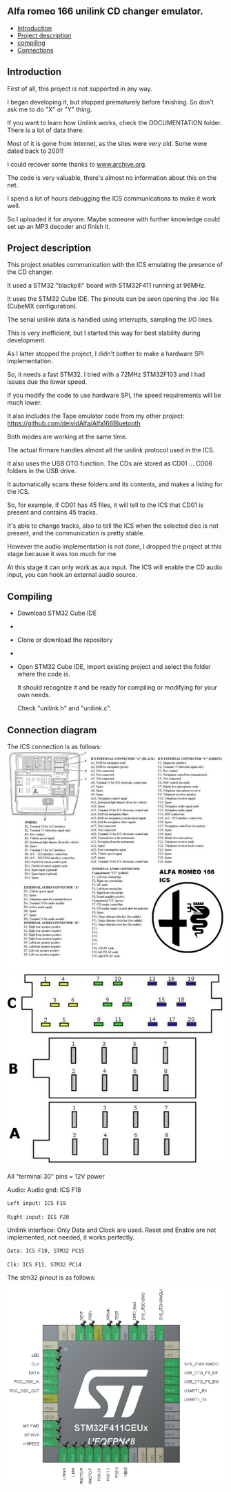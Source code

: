 ## Alfa romeo 166 unilink CD changer emulator.

<!-- MarkdownTOC -->

* [Introduction](#intro)
* [Project description](#description)
* [compiling](#firmware)
* [Connections](#connection)

<!-- /MarkdownTOC -->

## Introduction
<a id="intro"></a>
First of all, this project is not supported in any way.

I began developing it, but stopped prematurely before finishing. So don't ask me to do "X" or "Y" thing.

If you want to learn how Unilink works, check the DOCUMENTATION folder. There is a lot of data there.

Most of it is gone from Internet, as the sites were very old. Some were dated back to 2001!

I could recover some thanks to www.archive.org.

The code is very valuable, there's almost no information about this on the net.

I spend a lot of hours debugging the ICS communications to make it work well.

So I uploaded it for anyone. Maybe someone with further knowledge could set up an MP3 decoder and finish it.

## Project description
<a id="description"></a>
This project enables communication with the ICS emulating the presence of the CD changer.

It used a STM32 "blackpill" board with STM32F411 running at 96MHz.

It uses the STM32 Cube IDE. The pinouts can be seen opening the .ioc file (CubeMX configuration).

The serial unilink data is handled using interrupts, sampling the I/O lines.

This is very inefficient, but I started this way for best stability during development.

As I latter stopped the project, I didn't bother to make a hardware SPI implementation.

So, it needs a fast STM32. I tried with a 72MHz STM32F103 and I had issues due the lower speed.

If you modify the code to use hardware SPI, the speed requirements will be much lower.

It also includes the Tape emulator code from my other project: https://github.com/deividAlfa/Alfa166Bluetooth

Both modes are working at the same time.

The actual firmare handles almost all the unilink protocol used in the ICS.

It also uses the USB OTG function. The CDs are stored as CD01 ... CD06 folders in the USB drive.

It automatically scans these folders and its contents, and makes a listing for the ICS.

So, for example, if CD01 has 45 files, it will tell to the ICS that CD01 is present and contains 45 tracks.

It's able to change tracks, also to tell the ICS when the selected disc is not present, and the communication is pretty stable.

However the audio implementation is not done, I dropped the project at this stage because it was too much for me.

At this stage it can only work as aux input. The ICS will enable the CD audio input, you can hook an external audio source.

<a id="compiling"></a>
## Compiling

- Download STM32 Cube IDE
- 
- Clone or download the repository
- 
- Open STM32 Cube IDE, import existing project and select the folder where the code is.

  It should recognize it and be ready for compiling or modifying for your own needs.
  
  Check "unilink.h" and "unilink.c". 

<a id="connection"></a>
## Connection diagram

The ICS connection is as follows:
![IMAGE](https://github.com/deividAlfa/Alfa-166-Unilink-CD-emulator/blob/main/DOCUMENTATION/ICS_pinout.jpg)
![IMAGE](https://github.com/deividAlfa/Alfa-166-Unilink-CD-emulator/blob/main/DOCUMENTATION/ICS_pinout2.jpg)

  All "terminal 30" pins = 12V power
  
  Audio:
    Audio gnd: ICS F18
    
    Left input: ICS F19
    
    Right input: ICS F20
    
   Unilink interface:
    Only Data and Clock are used. Reset and Enable are not implemented, not needed, it works perfectly.
    
    Data: ICS F10, STM32 PC15
    
    Clk: ICS F11, STM32 PC14

The stm32 pinout is as follows:

![IMAGE](https://github.com/deividAlfa/Alfa-166-Unilink-CD-emulator/blob/main/DOCUMENTATION/stm32_pinout.jpg)
